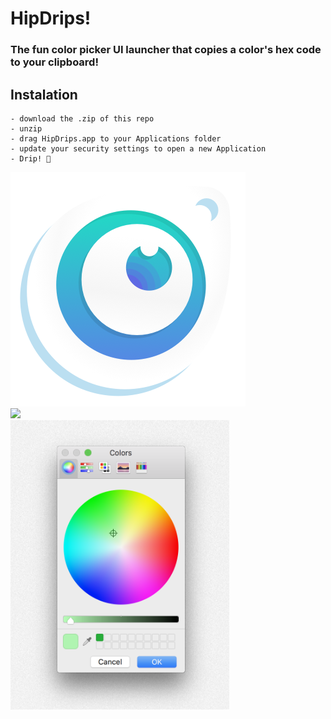# HipDrips! 
### The fun color picker UI launcher that copies a color's hex code to your clipboard!

## Instalation 
``` 
- download the .zip of this repo
- unzip
- drag HipDrips.app to your Applications folder
- update your security settings to open a new Application
- Drip! 🎨
```

<img src= "./Assets/colorpicker.png">
<br>
<img src= "./Assets/hipdrip.gif" style="width:350px">
<br>
<img src= "./Assets/picker.png" style="width:350px">
